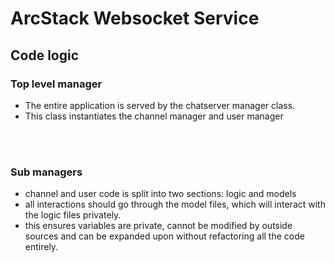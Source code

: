 # ArcStack Websocket Service


## Code logic

### Top level manager
- The entire application is served by the chatserver manager class. 
- This class instantiates the channel manager and user manager
<br>
<br>

### Sub managers
- channel and user code is split into two sections: logic and models
- all interactions should go through the model files, which will interact with the logic files privately.
- this ensures variables are private, cannot be modified by outside sources and can be expanded upon without refactoring all the code entirely.